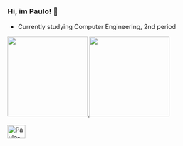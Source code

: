 ### Hi, im Paulo! 👋


- Currently studying Computer Engineering, 2nd period

<a href="https://github.com/Paulolzms">
  <img height="180em" src="https://github-readme-stats.vercel.app/api?username=Paulolzms&show_icons=true&theme=dark&include_all_commits=true&count_private=true"/>
  <img height="180em" src="https://github-readme-stats.vercel.app/api/top-langs/?username=Paulolzms&layout=compact&langs_count=7&theme=dark"/>
</div>
<div style="display: inline_block"><br>
  <img align="center" alt="Paulo-Java" height="30" width="40" src="https://cdn.jsdelivr.net/gh/devicons/devicon/icons/java/java-plain-wordmark.svg">
  
  
  
</div>
